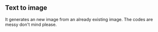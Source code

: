 ## Text to image
It generates an new image from an already existing image.
The codes are messy don't mind please.